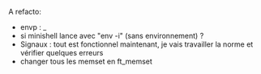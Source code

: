 A refacto:
- envp : _
- si minishell lance avec "env -i" (sans environnement) ?
- Signaux : tout est fonctionnel maintenant, je vais travailler la norme et vérifier quelques erreurs
- changer tous les memset en ft_memset